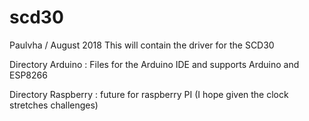 # scd30

Paulvha / August 2018
This will contain the driver for the SCD30

Directory Arduino : Files for the Arduino IDE and supports Arduino and ESP8266

Directory Raspberry : future for raspberry PI (I hope given the clock stretches challenges)

